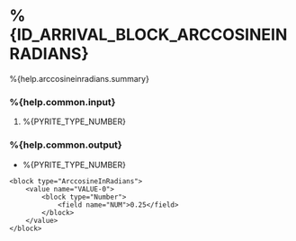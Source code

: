 # %{ID_ARRIVAL_BLOCK_ARCCOSINEINRADIANS}

%{help.arccosineinradians.summary}

### %{help.common.input}

1. %{PYRITE_TYPE_NUMBER}

### %{help.common.output}

-   %{PYRITE_TYPE_NUMBER}

```
<block type="ArccosineInRadians">
    <value name="VALUE-0">
        <block type="Number">
            <field name="NUM">0.25</field>
        </block>
    </value>
</block>
```